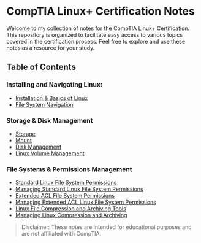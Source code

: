 # CompTIA Linux+ Certification Notes

Welcome to my collection of notes for the CompTIA Linux+ Certification. This repository is organized to facilitate easy access to various topics covered in the certification process. Feel free to explore and use these notes as a resource for your study.

## Table of Contents

### Installing and Navigating Linux:

* [Installation & Basics of Linux](./Installation&FSys_Navigation/Installation.md)
* [File System Navigation](./Installation&FSys_Navigation/File_Sys_Nav.md)

### Storage & Disk Management

* [Storage](./Storage&File_Systems/Storage.md)
* [Mount](./Storage&File_Systems/Mount.md)
* [Disk Management](./Storage&File_Systems/Disk_Management.md)
* [Linux Volume Management](./Storage&File_Systems/LVM.md)

### File Systems & Permissions Management

* [Standard Linux File System Permissions](./Perms_Mans/1Standard_Perms.md)
* [Managing Standard Linux File System Permissions](./Perms_Mans/2Man_Perms.md)
* [Extended ACL File System Permissions](./Perms_Mans/3ACL.md)
* [Managing Extended ACL Linux File System Permissions](./Perms_Mans/4ACL_Man.md)
* [Linux File Compression and Archiving Tools](./Perms_Mans/5Compression.md)
* [Managing Linux Compression and Archiving](./Perms_Mans/6Comp_Man.md)

> Disclaimer: These notes are intended for educational purposes and are not affiliated with CompTIA.

